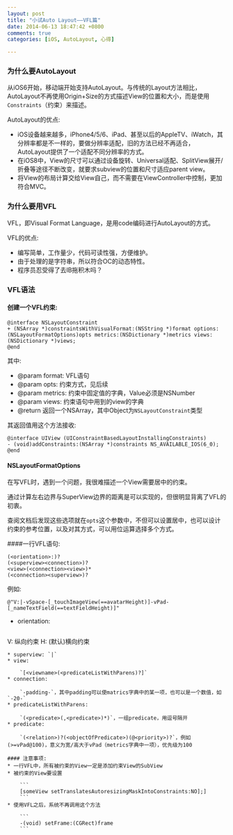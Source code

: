 ```yaml
---
layout: post
title: "小试Auto Layout——VFL篇"
date: 2014-06-13 18:47:42 +0800
comments: true
categories: [iOS, AutoLayout, 心得]

---
```


### 为什么要AutoLayout

从iOS6开始，移动端开始支持AutoLayout。与传统的Layout方法相比，AutoLayout不再使用Origin+Size的方式描述View的位置和大小，而是使用`Constraints`（约束）来描述。

AutoLayout的优点:

* iOS设备越来越多，iPhone4/5/6、iPad、甚至以后的AppleTV、iWatch，其分辨率都是不一样的，要做分辨率适配，旧的方法已经不再适合，AutoLayout提供了一个适配不同分辨率的方式。
* 在iOS8中，View的尺寸可以通过设备旋转、Universal适配、SplitView展开/折叠等途径不断改变，就要求subview的位置和尺寸适应parent view。
* 将View的布局计算交给View自己，而不需要在ViewController中控制，更加符合MVC。

### 为什么要用VFL

VFL，即Visual Format Language，是用code编码进行AutoLayout的方式。

VFL的优点:

* 编写简单，工作量少，代码可读性强，方便维护。
* 由于处理的是字符串，所以符合OC的动态特性。
* 程序员忍受得了去IB拖积木吗？

### VFL语法

<!--more-->

#### 创建一个VFL约束:
``` objc
@interface NSLayoutConstraint
+ (NSArray *)constraintsWithVisualFormat:(NSString *)format options:(NSLayoutFormatOptions)opts metrics:(NSDictionary *)metrics views:(NSDictionary *)views;
@end
```

其中:

* @param format: VFL语句
* @param opts: 约束方式，见后续
* @param metrics: 约束中固定值的字典，Value必须是NSNumber
* @param views: 约束语句中用到的view的字典
* @return 返回一个NSArray，其中Object为`NSLayoutConstraint`类型

其返回值用这个方法接收:

``` objc
@interface UIView (UIConstraintBasedLayoutInstallingConstraints)
- (void)addConstraints:(NSArray *)constraints NS_AVAILABLE_IOS(6_0);
@end
```

#### NSLayoutFormatOptions
在写VFL时，遇到一个问题，我很难描述一个View需要居中的约束。

通过计算左右边界与SuperView边界的距离是可以实现的，但很明显背离了VFL的初衷。

查阅文档后发现这些选项就在`opts`这个参数中，不但可以设置居中，也可以设计约束的参考位置，以及对其方式，可以用位运算选择多个方式。

####一行VFL语句:

```
(<orientation>:)?
(<superview><connection>)?
<view>(<connection><view>)*
(<connection><superview>)?
```
例如:
``` objc
@"V:|-vSpace-[_touchImageView(==avatarHeight)]-vPad-[_nameTextField(==textFieldHeight)]"
```

* orientation:

	```
V: 纵向约束
H: (默认)横向约束
```
* superview: `|`
* view: 

	`[<viewname>(<predicateListWithParens)?]`
* connection: 

	`-padding-`，其中padding可以使matrics字典中的某一项，也可以是一个数值，如`-20-`
* predicateListWithParens: 

	`(<predicate>(,<predicate>)*)`，一组predicate，用逗号隔开
* predicate: 

	`(<relation>)?(<objectOfPredicate>)(@<priority>)?`，例如(>=vPad@100)，意义为宽/高大于vPad（metrics字典中一项），优先级为100

#### 注意事项:
* 一行VFL中，所有被约束的View一定是添加约束View的SubView
* 被约束的View要设置

	```
	[someView setTranslatesAutoresizingMaskIntoConstraints:NO];]
	```
* 使用VFL之后，系统不再调用这个方法

	```
	-(void) setFrame:(CGRect)frame
	```
	
